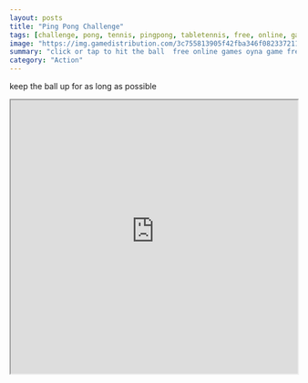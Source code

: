 ```yaml
---
layout: posts
title: "Ping Pong Challenge"
tags: [challenge, pong, tennis, pingpong, tabletennis, free, online, games, oyna, game, free, games, play, play, games]
image: "https://img.gamedistribution.com/3c755813905f42fba346f0823372118d-512x384.jpeg"
summary: "click or tap to hit the ball  free online games oyna game free games play play games"
category: "Action"
---
```


keep the ball up for as long as possible

<iframe width="100%" height="480px;" src="https://html5.gamedistribution.com/3c755813905f42fba346f0823372118d/"></iframe>